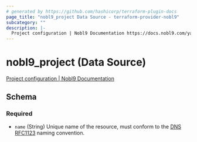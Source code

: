 ```yaml
---
# generated by https://github.com/hashicorp/terraform-plugin-docs
page_title: "nobl9_project Data Source - terraform-provider-nobl9"
subcategory: ""
description: |-
  Project configuration | Nobl9 Documentation https://docs.nobl9.com/yaml-guide#project
---
```


# nobl9_project (Data Source)

[Project configuration | Nobl9 Documentation](https://docs.nobl9.com/yaml-guide#project)



<!-- schema generated by tfplugindocs -->
## Schema

### Required

- `name` (String) Unique name of the resource, must conform to the [DNS RFC1123](https://kubernetes.io/docs/concepts/overview/working-with-objects/names/#names) naming convention.
